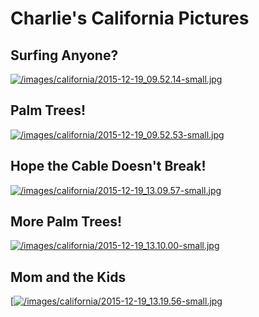 # **Charlie's** **California Pictures**


## Surfing Anyone?
[![/images/california/2015-12-19_09.52.14-small.jpg](/images/california/2015-12-19_09.52.14-small.jpg)](/images/california/2015-12-19_09.52.14.jpg)

## Palm Trees!

[![/images/california/2015-12-19_09.52.53-small.jpg](/images/california/2015-12-19_09.52.53-small.jpg)](/images/california/2015-12-19_09.52.53.jpg)

## Hope the Cable Doesn't Break!
[![/images/california/2015-12-19_13.09.57-small.jpg](/images/california/2015-12-19_13.09.57-small.jpg)](/images/california/2015-12-19_13.09.57.jpg)

## More Palm Trees!
[![/images/california/2015-12-19_13.10.00-small.jpg](/images/california/2015-12-19_13.10.00-small.jpg)](/images/california/2015-12-19_13.10.00.jpg)

## Mom and the Kids
[[![/images/california/2015-12-19_13.19.56-small.jpg](/images/california/2015-12-19_13.19.56-small.jpg)](/images/california/2015-12-1_13.19.56.jpg)


